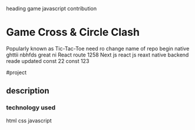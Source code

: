 heading game
javascript
contribution 
# Game Cross & Circle Clash
Popularly known as Tic-Tac-Toe
need ro change name of repo 
begin native 
ghttii
nbhfds
great 
ni
React 
route 
1258
Next js
react js
reaxt native 
backend 
reade updated 
const 22
const 123


#project 
## description
### technology used 
html
css
javascript 
